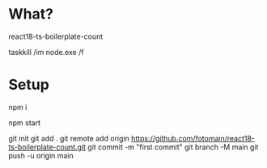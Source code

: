 # What?

react18-ts-boilerplate-count

taskkill /im node.exe /f

# Setup 

npm i

npm start

git init
git add .
git remote add origin https://github.com/fotomain/react18-ts-boilerplate-count.git
git commit -m "first commit"
git branch -M main
git push -u origin main
